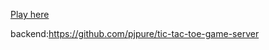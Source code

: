 [Play here](https://tictactoe-pjpure.netlify.app/)

backend:https://github.com/pjpure/tic-tac-toe-game-server
